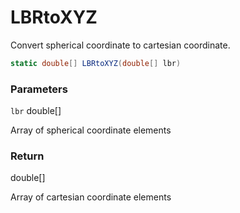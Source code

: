 # LBRtoXYZ

Convert spherical coordinate to cartesian coordinate.

```csharp
static double[] LBRtoXYZ(double[] lbr)
```

### **Parameters**

`lbr` double\[]

Array of spherical coordinate elements



### **Return**

double\[]

Array of cartesian coordinate elements
